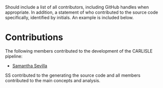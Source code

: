 Should include a list of all contributors, including GitHub handles when appropriate. In addition, a statement of who contributed to the source code specifically, identified by initials. An example is included below.

# Contributions

The following members contributed to the development of the CARLISLE pipeline:

- [Samantha Sevilla](https://github.com/slsevilla)

SS contributed to the generating the source code and all members contributed to the main concepts and analysis.
